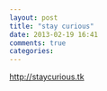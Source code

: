 ```yaml
---
layout: post
title: "stay curious"
date: 2013-02-19 16:41
comments: true
categories: 
---
```

<http://staycurious.tk>
